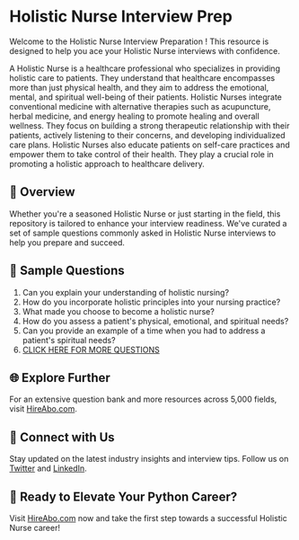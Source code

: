 # Holistic Nurse Interview Prep

Welcome to the Holistic Nurse Interview Preparation ! This resource is designed to help you ace your Holistic Nurse interviews with confidence.

A Holistic Nurse is a healthcare professional who specializes in providing holistic care to patients. They understand that healthcare encompasses more than just physical health, and they aim to address the emotional, mental, and spiritual well-being of their patients. Holistic Nurses integrate conventional medicine with alternative therapies such as acupuncture, herbal medicine, and energy healing to promote healing and overall wellness. They focus on building a strong therapeutic relationship with their patients, actively listening to their concerns, and developing individualized care plans. Holistic Nurses also educate patients on self-care practices and empower them to take control of their health. They play a crucial role in promoting a holistic approach to healthcare delivery.

## 🚀 Overview

Whether you're a seasoned Holistic Nurse or just starting in the field, this repository is tailored to enhance your interview readiness. We've curated a set of sample questions commonly asked in Holistic Nurse interviews to help you prepare and succeed.

## 📝 Sample Questions

1. Can you explain your understanding of holistic nursing?
2. How do you incorporate holistic principles into your nursing practice?
3. What made you choose to become a holistic nurse?
4. How do you assess a patient's physical, emotional, and spiritual needs?
5. Can you provide an example of a time when you had to address a patient's spiritual needs?
6. [CLICK HERE FOR MORE QUESTIONS](https://hireabo.com/job/2_0_45/Holistic%20Nurse)

## 🌐 Explore Further

For an extensive question bank and more resources across 5,000 fields, visit [HireAbo.com](https://www.hireabo.com).

## 📱 Connect with Us

Stay updated on the latest industry insights and interview tips. Follow us on [Twitter](https://twitter.com/hireabo) and [LinkedIn](https://www.linkedin.com/in/hire-abo-3609972a8/).

## 🚀 Ready to Elevate Your Python Career?

Visit [HireAbo.com](https://www.hireabo.com) now and take the first step towards a successful Holistic Nurse career!